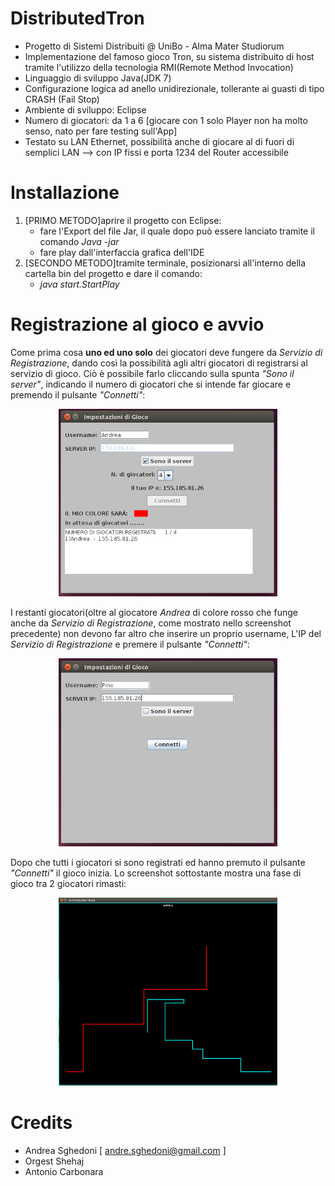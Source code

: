 # DistributedTron
<ul>
  <li>Progetto di Sistemi Distribuiti @ UniBo - Alma Mater Studiorum
  <li>Implementazione del famoso gioco Tron, su sistema distribuito di host tramite l'utilizzo della tecnologia RMI(Remote Method Invocation)
  <li>Linguaggio di sviluppo Java(JDK 7)
  <li>Configurazione logica ad anello unidirezionale, tollerante ai guasti di tipo CRASH (Fail Stop)
  <li>Ambiente di sviluppo: Eclipse
  <li>Numero di giocatori: da 1 a 6 [giocare con 1 solo Player non ha molto senso, nato per fare testing sull'App]
  <li>Testato su LAN Ethernet, possibilità anche di giocare al di fuori di semplici LAN --> con IP fissi e porta 1234 del Router accessibile
</ul>

# Installazione
<ol>
 <li>[PRIMO METODO]aprire il progetto con Eclipse:
    <ul>
      <li>fare l'Export del file Jar, il quale dopo può essere lanciato tramite il comando <i>Java -jar</i></li>
      <li>fare play dall'interfaccia grafica dell'IDE</li>
    </ul>
  </li>
  <li>[SECONDO METODO]tramite terminale, posizionarsi all'interno della cartella bin del progetto e dare il comando:
    <ul>
      <li><i>java start.StartPlay</i></li>
    </ul>
  </li>
</ol>

# Registrazione al gioco e avvio
Come prima cosa <b>uno ed uno solo</b> dei giocatori deve fungere da <i>Servizio di Registrazione</i>, dando così la possibilità agli altri giocatori di registrarsi al servizio di gioco. Ciò è possibile farlo cliccando sulla spunta <i>"Sono il server"</i>, indicando il numero di giocatori che si intende far giocare e premendo il pulsante <i>"Connetti"</i>:
<p align="center">
  <img src="/img/Server.png" width="350"/>
</p>

I restanti giocatori(oltre al giocatore <i>Andrea</i> di colore rosso che funge anche da <i>Servizio di Registrazione</i>, come mostrato nello screenshot precedente) non devono far altro che inserire un proprio username, L'IP del <i>Servizio di Registrazione</i> e premere il pulsante <i>"Connetti"</i>:
<p align="center">
  <img src="/img/Slave.png" width="350"/>
</p>

Dopo che tutti i giocatori si sono registrati ed hanno premuto il pulsante <i>"Connetti"</i> il gioco inizia. Lo screenshot sottostante mostra una fase di gioco tra 2 giocatori rimasti:
<p align="center">
  <img src="/img/GamingDistributedTron.png" width="350"/>
</p>

# Credits
<ul>
  <li>Andrea Sghedoni [ <a href="mailto:andre.sghedoni@gmail.com">andre.sghedoni@gmail.com</a> ]
  <li>Orgest Shehaj
  <li>Antonio Carbonara 
</ul>
